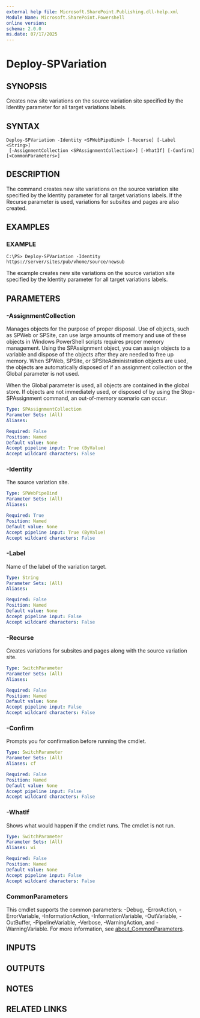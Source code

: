 ```yaml
---
external help file: Microsoft.SharePoint.Publishing.dll-help.xml
Module Name: Microsoft.SharePoint.Powershell
online version:
schema: 2.0.0
ms.date: 07/17/2025
---
```


# Deploy-SPVariation

## SYNOPSIS

Creates new site variations on the source variation site specified by the Identity parameter for all
target variations labels.

## SYNTAX

```
Deploy-SPVariation -Identity <SPWebPipeBind> [-Recurse] [-Label <String>]
 [-AssignmentCollection <SPAssignmentCollection>] [-WhatIf] [-Confirm] [<CommonParameters>]
```

## DESCRIPTION

The command creates new site variations on the source variation site specified by the Identity
parameter for all target variations labels. If the Recurse parameter is used, variations for
subsites and pages are also created.

## EXAMPLES

### EXAMPLE

```
C:\PS> Deploy-SPVariation -Identity https://server/sites/pub/vhome/source/newsub
```

The example creates new site variations on the source variation site specified by the Identity
parameter for all target variations labels.

## PARAMETERS

### -AssignmentCollection

Manages objects for the purpose of proper disposal. Use of objects, such as SPWeb or SPSite, can use
large amounts of memory and use of these objects in Windows PowerShell scripts requires proper
memory management. Using the SPAssignment object, you can assign objects to a variable and dispose
of the objects after they are needed to free up memory. When SPWeb, SPSite, or SPSiteAdministration
objects are used, the objects are automatically disposed of if an assignment collection or the
Global parameter is not used.

When the Global parameter is used, all objects are contained in the global store. If objects are not
immediately used, or disposed of by using the Stop-SPAssignment command, an out-of-memory scenario
can occur.

```yaml
Type: SPAssignmentCollection
Parameter Sets: (All)
Aliases:

Required: False
Position: Named
Default value: None
Accept pipeline input: True (ByValue)
Accept wildcard characters: False
```

### -Identity

The source variation site.

```yaml
Type: SPWebPipeBind
Parameter Sets: (All)
Aliases:

Required: True
Position: Named
Default value: None
Accept pipeline input: True (ByValue)
Accept wildcard characters: False
```

### -Label

Name of the label of the variation target.

```yaml
Type: String
Parameter Sets: (All)
Aliases:

Required: False
Position: Named
Default value: None
Accept pipeline input: False
Accept wildcard characters: False
```

### -Recurse

Creates variations for subsites and pages along with the source variation site.

```yaml
Type: SwitchParameter
Parameter Sets: (All)
Aliases:

Required: False
Position: Named
Default value: None
Accept pipeline input: False
Accept wildcard characters: False
```

### -Confirm

Prompts you for confirmation before running the cmdlet.

```yaml
Type: SwitchParameter
Parameter Sets: (All)
Aliases: cf

Required: False
Position: Named
Default value: None
Accept pipeline input: False
Accept wildcard characters: False
```

### -WhatIf

Shows what would happen if the cmdlet runs.
The cmdlet is not run.

```yaml
Type: SwitchParameter
Parameter Sets: (All)
Aliases: wi

Required: False
Position: Named
Default value: None
Accept pipeline input: False
Accept wildcard characters: False
```

### CommonParameters

This cmdlet supports the common parameters: -Debug, -ErrorAction, -ErrorVariable,
-InformationAction, -InformationVariable, -OutVariable, -OutBuffer, -PipelineVariable, -Verbose,
-WarningAction, and -WarningVariable. For more information, see
[about_CommonParameters](https://go.microsoft.com/fwlink/?LinkID=113216).

## INPUTS

## OUTPUTS

## NOTES

## RELATED LINKS
